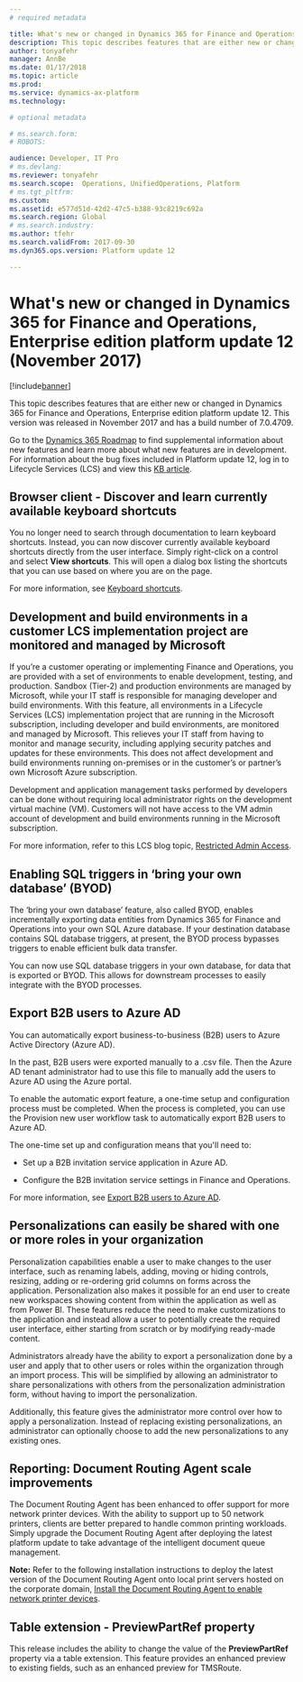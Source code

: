 ```yaml
---
# required metadata

title: What's new or changed in Dynamics 365 for Finance and Operations, Enterprise edition platform update 12 (November 2017)
description: This topic describes features that are either new or changed in Dynamics 365 for Finance and Operations, Enterprise edition platform update 12. This version was released in November 2017.
author: tonyafehr
manager: AnnBe
ms.date: 01/17/2018
ms.topic: article
ms.prod: 
ms.service: dynamics-ax-platform
ms.technology: 

# optional metadata

# ms.search.form: 
# ROBOTS: 

audience: Developer, IT Pro
# ms.devlang: 
ms.reviewer: tonyafehr
ms.search.scope:  Operations, UnifiedOperations, Platform
# ms.tgt_pltfrm: 
ms.custom: 
ms.assetid: e577d51d-42d2-47c5-b388-93c8219c692a
ms.search.region: Global
# ms.search.industry: 
ms.author: tfehr
ms.search.validFrom: 2017-09-30 
ms.dyn365.ops.version: Platform update 12 

---
```


# What's new or changed in Dynamics 365 for Finance and Operations, Enterprise edition platform update 12 (November 2017)

[!include[banner](../includes/banner.md)]

This topic describes features that are either new or changed in Dynamics 365 for Finance and Operations, Enterprise edition platform update 12. This version was released in November 2017 and has a build number of 7.0.4709.

Go to the [Dynamics 365 Roadmap](https://roadmap.dynamics.com/) to find supplemental information about new features and learn more about what new features are in development. For information about the bug fixes included in Platform update 12, log in to Lifecycle Services (LCS) and view this [KB article](https://go.microsoft.com/fwlink/?linkid=863949).


Browser client - Discover and learn currently available keyboard shortcuts
--------------------------------------------------------------------------

You no longer need to search through documentation to learn keyboard shortcuts.
Instead, you can now discover currently available keyboard shortcuts directly
from the user interface. Simply right-click on a control and select **View
shortcuts**. This will open a dialog box listing the shortcuts that you can use
based on where you are on the page. 

For more information, see [Keyboard shortcuts](shortcut-keys.md).

## Development and build environments in a customer LCS implementation project are monitored and managed by Microsoft 
If you’re a customer operating or implementing Finance and Operations, you are provided with a set of environments to enable development, testing, and production. Sandbox (Tier-2) and production environments are managed by Microsoft, while your IT staff is responsible for managing developer and build environments. With this feature, all environments in a Lifecycle Services (LCS) implementation project that are running in the Microsoft subscription, including developer and build environments, are monitored and managed by Microsoft. This relieves your IT staff from having to monitor and manage security, including applying security patches and updates for these environments. This does not affect development and build environments running on-premises or in the customer’s or partner’s own Microsoft Azure subscription.

Development and application management tasks performed by developers can be done without requiring local administrator rights on the development virtual machine (VM). Customers will not have access to the VM admin account of development and build environments running in the Microsoft subscription. 

For more information, refer to this LCS blog topic, [Restricted Admin Access](https://blogs.msdn.microsoft.com/lcs/2017/10/31/restricted-admin-access-with-platform-12-updates/).


## Enabling SQL triggers in ‘bring your own database’ (BYOD)
The ‘bring your own database’ feature, also called BYOD, enables incrementally exporting data entities from Dynamics 365 for Finance and Operations into your own SQL Azure database. If your destination database contains SQL database triggers, at present, the BYOD process bypasses triggers to enable efficient bulk data transfer.

You can now use SQL database triggers in your own database, for data that is exported or BYOD. This allows for downstream processes to easily integrate with the BYOD processes.

Export B2B users to Azure AD 
-----------------------------

You can automatically export business-to-business (B2B) users to Azure Active
Directory (Azure AD).

In the past, B2B users were exported manually to a .csv file. Then the Azure AD
tenant administrator had to use this file to manually add the users to Azure AD
using the Azure portal.

To enable the automatic export feature, a one-time setup and configuration
process must be completed. When the process is completed, you can use
the Provision new user workflow task to automatically export B2B users to Azure
AD.

The one-time set up and configuration means that you'll need to:

-   Set up a B2B invitation service application in Azure AD.

-   Configure the B2B invitation service settings in Finance and Operations.

For more information, see [Export B2B users to Azure AD](../../dev-itpro/sysadmin/implement-b2b.md).

Personalizations can easily be shared with one or more roles in your organization
---------------------------------------------------------------------------------

Personalization capabilities enable a user to make changes to the user
interface, such as renaming labels, adding, moving or hiding controls, resizing,
adding or re-ordering grid columns on forms across the application.
Personalization also makes it possible for an end user to create new workspaces
showing content from within the application as well as from Power BI. These
features reduce the need to make customizations to the application and instead
allow a user to potentially create the required user interface, either starting
from scratch or by modifying ready-made content.

Administrators already have the ability to export a personalization done by a
user and apply that to other users or roles within the organization through an
import process. This will be simplified by allowing an administrator to share
personalizations with others from the personalization administration form,
without having to import the personalization.

Additionally, this feature gives the administrator more control over how to
apply a personalization. Instead of replacing existing personalizations, an
administrator can optionally choose to add the new personalizations to any
existing ones.   

Reporting: Document Routing Agent scale improvements
----------------------------------------------------

The Document Routing Agent has been enhanced to offer support for more network
printer devices. With the ability to support up to 50 network printers, clients
are better prepared to handle common printing workloads. Simply upgrade the
Document Routing Agent after deploying the latest platform update to take
advantage of the intelligent document queue management.

**Note:** Refer to the following installation instructions to deploy the latest
version of the Document Routing Agent onto local print servers hosted on the
corporate domain, [Install the Document Routing Agent to enable network printer
devices](../../dev-itpro/analytics/install-document-routing-agent.md).

## Table extension - PreviewPartRef property
This release includes the ability to change the value of the **PreviewPartRef** property via a table extension. This feature provides an enhanced preview to existing fields, such as an enhanced preview for TMSRoute.
